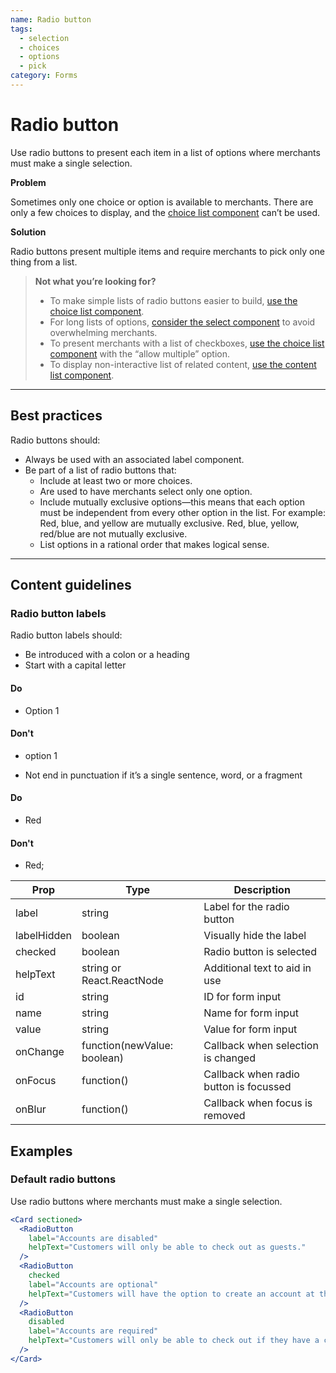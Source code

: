 ```yaml
---
name: Radio button
tags:
  - selection
  - choices
  - options
  - pick
category: Forms
---
```


# Radio button
Use radio buttons to present each item in a list of options where merchants must
make a single selection.

**Problem**

Sometimes only one choice or option is available to merchants. There are only a few choices to display, and the [choice list component](/components/forms/choice-list) can’t be used.

**Solution**

Radio buttons present multiple items and require merchants to pick only one thing from a list.

>**Not what you’re looking for?**
>* To make simple lists of radio buttons easier to build, [use the choice list component](/components/forms/choice-list).
>* For long lists of options, [consider the select component](/components/forms/select) to avoid overwhelming merchants.
>* To present merchants with a list of checkboxes, [use the choice list component](/components/forms/choice-list) with the “allow multiple” option.
>* To display non-interactive list of related content, [use the content list component](/components/tables-and-lists/list).

---

## Best practices

Radio buttons should:

* Always be used with an associated label component.
* Be part of a list of radio buttons that:
  * Include at least two or more choices.
  * Are used to have merchants select only one option.
  * Include mutually exclusive options—this means that each option must be
  independent from every other option in the list. For example: Red, blue, and
  yellow are mutually exclusive. Red, blue, yellow, red/blue are not mutually
  exclusive.
  * List options in a rational order that makes logical sense.

---

## Content guidelines

### Radio button labels

Radio button labels should:

* Be introduced with a colon or a heading
* Start with a capital letter

<!-- usagelist -->
#### Do
- Option 1

#### Don't
- option 1
<!-- end -->

* Not end in punctuation if it’s a single sentence, word, or a fragment

<!-- usagelist -->
#### Do
- Red

#### Don't
- Red;
<!-- end -->

| Prop | Type | Description |
| ---- | ---- | ----------- |
| label | string | Label for the radio button |
| labelHidden | boolean | Visually hide the label |
| checked | boolean | Radio button is selected |
| helpText | string or React.ReactNode | Additional text to aid in use |
| id | string | ID for form input |
| name | string | Name for form input |
| value | string | Value for form input |
| onChange | function(newValue: boolean) | Callback when selection is changed |
| onFocus | function() | Callback when radio button is focussed |
| onBlur | function() | Callback when focus is removed |

## Examples

### Default radio buttons

Use radio buttons where merchants must make a single selection.

```jsx
<Card sectioned>
  <RadioButton
    label="Accounts are disabled"
    helpText="Customers will only be able to check out as guests."
  />
  <RadioButton
    checked
    label="Accounts are optional"
    helpText="Customers will have the option to create an account at the end of the checkout process."
  />
  <RadioButton
    disabled
    label="Accounts are required"
    helpText="Customers will only be able to check out if they have a customer account."
  />
</Card>
```

